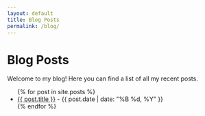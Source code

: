 ```yaml
---
layout: default
title: Blog Posts
permalink: /blog/
---
```


# Blog Posts

Welcome to my blog! Here you can find a list of all my recent posts.

<ul>
  {% for post in site.posts %}
    <li>
      <a href="{{ post.url }}">{{ post.title }}</a> - {{ post.date | date: "%B %d, %Y" }}
    </li>
  {% endfor %}
</ul>
